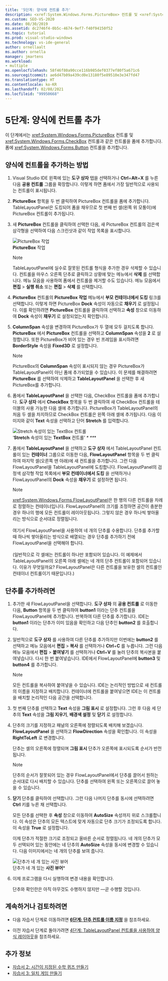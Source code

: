 ```yaml
---
title: '5단계: 양식에 컨트롤 추가'
description: <xref:System.Windows.Forms.PictureBox> 컨트롤 및 <xref:System.Windows.Forms.CheckBox> 컨트롤과 같은 컨트롤을 양식에 추가하는 방법을 알아봅니다.
ms.custom: SEO-VS-2020
ms.date: 08/30/2019
ms.assetid: dc2746f4-0b5c-4674-9ef7-f40f94150f52
ms.topic: tutorial
ms.prod: visual-studio-windows
ms.technology: vs-ide-general
author: ornellaalt
ms.author: ornella
manager: jmartens
ms.workload:
- multiple
ms.openlocfilehash: 58f46f80a90cce116b985def0377ef80f5a671c6
ms.sourcegitcommit: ae6d47b09a439cd0e13180f5e89510e3e347fd47
ms.translationtype: HT
ms.contentlocale: ko-KR
ms.lasthandoff: 02/08/2021
ms.locfileid: "99950668"
---
```

# <a name="step-5-add-controls-to-your-form"></a>5단계: 양식에 컨트롤 추가

이 단계에서는 <xref:System.Windows.Forms.PictureBox> 컨트롤 및 <xref:System.Windows.Forms.CheckBox> 컨트롤과 같은 컨트롤을 폼에 추가합니다. 폼에 <xref:System.Windows.Forms.Button> 컨트롤을 추가합니다.

## <a name="how-to-add-controls-to-your-form"></a>양식에 컨트롤을 추가하는 방법

1. Visual Studio IDE 왼쪽에 있는 **도구 상자** 탭을 선택하거나 **Ctrl**+**Alt**+**X** 를 누른 다음 **공용 컨트롤** 그룹을 확장합니다. 이렇게 하면 폼에서 가장 일반적으로 사용되는 컨트롤이 표시됩니다.

1. **PictureBox** 항목을 두 번 클릭하여 PictureBox 컨트롤을 폼에 추가합니다. TableLayoutPanel은 도킹되어 폼을 채우므로 첫 번째 빈 셀(왼쪽 위 모퉁이)에 PictureBox 컨트롤이 추가됩니다.

1. 새 **PictureBox** 컨트롤을 클릭하여 선택한 다음, 새 PictureBox 컨트롤의 검은색 삼각형을 선택하여 다음 스크린샷과 같이 작업 목록을 표시합니다.

    ![PictureBox 작업](../ide/media/express_pictureboxtasks.png)<br/>**PictureBox** 작업

    > [!NOTE]
    > TableLayoutPanel에 실수로 잘못된 컨트롤 형식을 추가한 경우 삭제할 수 있습니다. 컨트롤을 마우스 오른쪽 단추로 클릭하고 상황에 맞는 메뉴에서 **삭제** 를 선택합니다. 메뉴 모음을 사용하여 폼에서 컨트롤을 제거할 수도 있습니다. 메뉴 모음에서 **편집** > **실행 취소** 또는 **편집** > **삭제** 를 선택합니다.

1. **PictureBox** 컨트롤의 **PictureBox 작업** 메뉴에서 **부모 컨테이너에서 도킹** 링크를 선택합니다. 이렇게 하면 PictureBox **Dock** 속성이 자동으로 **채우기** 로 설정됩니다. 이를 확인하려면 **PictureBox** 컨트롤을 클릭하여 선택하고 **속성** 창으로 이동하여 **Dock** 속성이 **채우기** 로 설정되었는지 확인합니다.

1. **ColumnSpan** 속성을 변경하여 PictureBox가 두 열에 모두 걸치도록 합니다. **PictureBox** 에서 **PictureBox** 컨트롤을 선택하고 **ColumnSpan** 속성을 **2** 로 설정합니다. 또한 PictureBox가 비어 있는 경우 빈 프레임을 표시하려면 **BorderStyle** 속성을 **Fixed3D** 로 설정합니다.

    > [!NOTE]
    > PictureBox의 **ColumnSpan** 속성이 표시되지 않는 경우 PictureBox가 TableLayoutPanel이 아닌 폼에 추가되었을 수 있습니다. 이 문제를 해결하려면 **PictureBox** 를 선택하여 삭제하고 **TableLayoutPanel** 을 선택한 후 새 PictureBox를 추가합니다.

1. 폼에서 **TableLayoutPanel** 을 선택한 다음, CheckBox 컨트롤을 폼에 추가합니다. **도구 상자** 에서 **CheckBox** 항목을 두 번 클릭하여 새 CheckBox 컨트롤을 테이블의 사용 가능한 다음 셀에 추가합니다. PictureBox가 TableLayoutPanel의 처음 두 셀을 차지하므로 CheckBox 컨트롤은 왼쪽 아래 셀에 추가됩니다. 다음 이미지와 같이 **Text** 속성을 선택하고 단어 **Stretch** 를 입력합니다.

    ![Stretch 속성이 있는 TextBox 컨트롤](../ide/media/express_pictureviewercheckbox.png)<br/>‘**Stretch** 속성이 있는 **TextBox** 컨트롤’ _*_ _**_*

1. 폼에서 **TableLayoutPanel** 을 선택하고 **도구 상자** 에서 TableLayoutPanel 컨트롤이 있는 **컨테이너** 그룹으로 이동한 다음, **FlowLayoutPanel** 항목을 두 번 클릭하여 마지막 셀(오른쪽 맨 아래)에 새 컨트롤을 추가합니다. 그런 다음 FlowLayoutPanel을 TableLayoutPanel에 도킹합니다. FlowLayoutPanel의 검정색 삼각형 작업 목록에서 **부모 컨테이너에서 도킹** 을 선택하거나 FlowLayoutPanel의 **Dock** 속성을 **채우기** 로 설정하면 됩니다.

    > [!NOTE]
    > <xref:System.Windows.Forms.FlowLayoutPanel>은 한 행의 다른 컨트롤을 차례로 정렬하는 컨테이너입니다. FlowLayoutPanel의 크기를 조정하면 공간이 충분한 경우 하나의 행에 모든 컨트롤이 레이아웃됩니다. 그렇지 않은 경우 하나씩 쌓아올리는 방식으로 순서대로 정렬됩니다. <br/><br/>여기서 FlowLayoutPanel을 사용하여 네 개의 단추를 수용합니다. 단추를 추가할 때 하나씩 쌓아올리는 방식으로 배열되는 경우 단추를 추가하기 전에 FlowLayoutPanel을 선택해야 합니다. <br/><br/>(일반적으로 각 셀에는 컨트롤이 하나만 포함되어 있습니다. 이 예제에서 TableLayoutPanel의 오른쪽 아래 셀에는 네 개의 단추 컨트롤이 포함되어 있습니다. 이유가 무엇일까요?  FlowLayoutPanel은 다른 컨트롤을 보유한 셀의 컨트롤인 컨테이너 컨트롤이기 때문입니다.)

## <a name="to-add-buttons"></a>단추를 추가하려면

1. 추가한 새 FlowLayoutPanel을 선택합니다. **도구 상자** 의 **공용 컨트롤** 로 이동한 다음, **Button** 항목을 두 번 클릭하여 **button1** 이라는 단추 컨트롤을 FlowLayoutPanel에 추가합니다. 반복하여 다른 단추를 추가합니다. IDE는 **button1** 이라는 단추가 이미 있음을 확인하고 다음 단추인 **button2** 를 호출합니다.

1. 일반적으로 **도구 상자** 를 사용하여 다른 단추를 추가하지만 이번에는 **button2** 를 선택하고 메뉴 모음에서 **편집** > **복사** 를 선택하거나 **Ctrl**+**C** 를 누릅니다. 그런 다음 메뉴 모음에서 **편집** > **붙여넣기** 를 선택하거나 **Ctrl**+**V** 를 눌러 단추의 복사본을 붙여넣습니다. 다시 한 번 붙여넣습니다. IDE에서 FlowLayoutPanel에 **button3** 및 **button4** 를 추가합니다.

    > [!NOTE]
    > 모든 컨트롤을 복사하여 붙여넣을 수 있습니다. IDE는 논리적인 방법으로 새 컨트롤의 이름을 지정하고 배치합니다. 컨테이너에 컨트롤을 붙여넣으면 IDE는 이 컨트롤을 배치할 논리적인 다음 공간을 선택합니다.

1. 첫 번째 단추를 선택하고 **Text** 속성을 **그림 표시** 로 설정합니다. 그런 후 다음 세 단추의 **Text** 속성을 **그림 지우기**, **배경색 설정** 및 **닫기** 로 설정합니다.

1. 단추의 크기를 지정하고 패널의 오른쪽에 정렬되도록 배치해 보겠습니다. **FlowLayoutPanel** 을 선택하고 **FlowDirection** 속성을 확인합니다. 이 속성을 **RightToLeft** 로 변경합니다.

   단추는 셀의 오른쪽에 정렬되며 **그림 표시** 단추가 오른쪽에 표시되도록 순서가 반전됩니다.

    > [!NOTE]
    > 단추의 순서가 잘못되어 있는 경우 FlowLayoutPanel에서 단추를 끌어서 원하는 순서대로 다시 배치할 수 있습니다. 단추를 선택하여 왼쪽 또는 오른쪽으로 끌어 놓을 수 있습니다.

1. **닫기** 단추를 클릭하여 선택합니다. 그런 다음 나머지 단추를 동시에 선택하려면 **Ctrl** 키를 누른 채 선택합니다.

   모든 단추를 선택한 후 **속성** 창으로 이동하여 **AutoSize** 속성까지 위로 스크롤합니다. 이 속성은 단추의 모든 텍스트에 맞게 자동으로 단추 크기가 조정되도록 합니다. 이 속성을 **True** 로 설정합니다.

   이제 단추가 적절한 크기로 조정되고 올바른 순서로 정렬됩니다. 네 개의 단추가 모두 선택되어 있는 동안에는 네 단추의 **AutoSize** 속성을 동시에 변경할 수 있습니다. 다음 이미지에서는 네 개의 단추를 보여 줍니다.

    ![단추가 네 개 있는 사진 뷰어](../ide/media/express_autosize.png)<br/>단추가 네 개 있는 **사진 뷰어***

1. 이제 프로그램을 다시 실행하여 변경 내용을 확인합니다.

   단추와 확인란은 아직 아무것도 수행하지 않지만 &mdash;곧 수행할 것입니다.

## <a name="to-continue-or-review"></a>계속하거나 검토하려면

* 다음 자습서 단계로 이동하려면 **[6단계: 단추 컨트롤 이름 지정](../ide/step-6-name-your-button-controls.md)** 을 참조하세요.

* 이전 자습서 단계로 돌아가려면 [4단계: TableLayoutPanel 컨트롤을 사용하여 양식 레이아웃](../ide/step-4-lay-out-your-form-with-a-tablelayoutpanel-control.md)을 참조하세요.

## <a name="see-also"></a>추가 정보

* [자습서 2: 시간이 지정된 수학 퀴즈 만들기](tutorial-2-create-a-timed-math-quiz.md)
* [자습서 3: 일치 게임 만들기](tutorial-3-create-a-matching-game.md)
